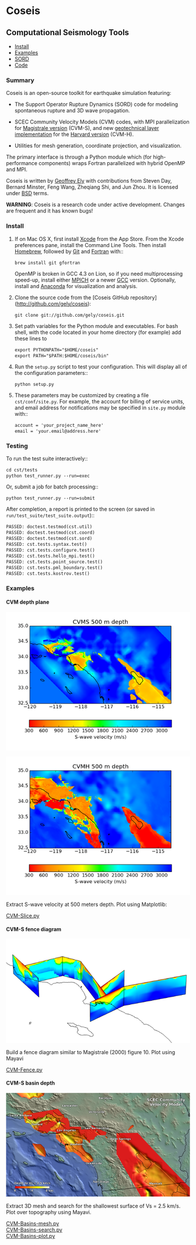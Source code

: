 Coseis
======

Computational Seismology Tools
------------------------------

<nav>

- [Install](#install)
- [Examples](#examples)
- [SORD](SORD.html)
- [Code](https://github.com/gely/coseis/)

</nav>

### Summary

Coseis is an open-source toolkit for earthquake simulation featuring:

- The Support Operator Rupture Dynamics (SORD) code for modeling spontaneous
  rupture and 3D wave propagation.

- SCEC Community Velocity Models (CVM) codes, with MPI parallelization for
  [Magistrale version](http://www.data.scec.org/3Dvelocity/) (CVM-S), and new
  [geotechnical layer implementation](http://earth.usc.edu/~gely/vs30gtl/) for
  the [Harvard version](http://structure.harvard.edu/cvm-h/) (CVM-H).

- Utilities for mesh generation, coordinate projection, and visualization.

The primary interface is through a Python module which (for high-performance
components) wraps Fortran parallelized with hybrid OpenMP and MPI.

Coseis is written by [Geoffrey Ely] with contributions from Steven Day,
Bernard Minster, Feng Wang, Zheqiang Shi, and Jun Zhou.  It is licensed under
[BSD] terms.

[Geoffrey Ely]: http://earth.usc.edu/~gely/
[BSD]:          http://opensource.org/licenses/BSD-2-Clause

**WARNING**: Coseis is a research code under active development. Changes are
frequent and it has known bugs!


### Install

1.  If on Mac OS X, first install [Xcode] from the App Store. From the Xcode
    preferences pane, install the Command Line Tools. Then install [Homebrew],
    followed by [Git] and [Fortran] with::

        brew install git gfortran

    OpenMP is broken in GCC 4.3 on Lion, so if you need multiprocessing speed-up,
    install either [MPICH] or a newer [GCC] version.  Optionally, install and
    [Anaconda] for visualization and analysis. 

2.  Clone the source code from the [Coseis GitHub repository]
    (http://github.com/gely/coseis):

        git clone git://github.com/gely/coseis.git

3.  Set path variables for the Python module and executables. For bash shell,
    with the code located in your home directory (for example) add these lines
    to

        export PYTHONPATH="$HOME/coseis"
        export PATH="$PATH:$HOME/coseis/bin"

4.  Run the `setup.py` script to test your configuration. This will display
    all of the configuration parameters::

        python setup.py

5.  These parameters may be customized by creating a file `cst/conf/site.py`.
    For example, the account for billing of service units, and email address for
    notifications may be specified in `site.py` module with::

        account = 'your_project_name_here'
        email = 'your.email@address.here'

[Xcode]:    http://itunes.apple.com/us/app/xcode/id497799835
[Homebrew]: http://mxcl.github.com/homebrew/
[Git]:      http://git-scm.com/
[Fortran]:  http://r.research.att.com/tools/
[MPICH]:    http://www.mcs.anl.gov/research/projects/mpich2/
[GCC]:      http://gcc.gnu.org/
[Anaconda]: https://store.continuum.io/cshop/anaconda/


### Testing

To run the test suite interactively::

    cd cst/tests
    python test_runner.py --run=exec

Or, submit a job for batch processing::

    python test_runner.py --run=submit

After completion, a report is printed to the screen (or saved in
`run/test_suite/test_suite.output`)::

    PASSED: doctest.testmod(cst.util)
    PASSED: doctest.testmod(cst.coord)
    PASSED: doctest.testmod(cst.sord)
    PASSED: cst.tests.syntax.test()
    PASSED: cst.tests.configure.test()
    PASSED: cst.tests.hello_mpi.test()
    PASSED: cst.tests.point_source.test()
    PASSED: cst.tests.pml_boundary.test()
    PASSED: cst.tests.kostrov.test()


### Examples

#### CVM depth plane

![](../figures/CVM-Slice-Vs-S.png)

![](../figures/CVM-Slice-Vs-H.png)

Extract S-wave velocity at 500 meters depth. Plot using Matplotlib:

[CVM-Slice.py](../scripts/CVM-Slice.py)

#### CVM-S fence diagram

![](../figures/CVM-Fence-Vp-S.png)

Build a fence diagram similar to Magistrale (2000) figure 10. Plot using
Mayavi

[CVM-Fence.py](../scripts/CVM-Fence.py)

#### CVM-S basin depth

![](../figures/CVM-Basins.png)

Extract 3D mesh and search for the shallowest surface of Vs = 2.5 km/s. Plot
over topography using Mayavi.

[CVM-Basins-mesh.py](../scripts/CVM-Basins-mesh.py)  
[CVM-Basins-search.py](../scripts/CVM-Basins-search.py)  
[CVM-Basins-plot.py](../scripts/CVM-Basins-plot.py)  

